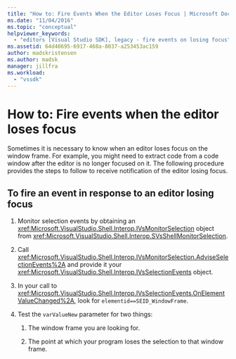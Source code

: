 ```yaml
---
title: "How to: Fire Events When the Editor Loses Focus | Microsoft Docs"
ms.date: "11/04/2016"
ms.topic: "conceptual"
helpviewer_keywords:
  - "editors [Visual Studio SDK], legacy - fire events on losing focus"
ms.assetid: 64d40695-6917-468a-8037-a253453ac159
author: madskristensen
ms.author: madsk
manager: jillfra
ms.workload:
  - "vssdk"
---
```

# How to: Fire events when the editor loses focus
Sometimes it is necessary to know when an editor loses focus on the window frame. For example, you might need to extract code from a code window after the editor is no longer focused on it. The following procedure provides the steps to follow to receive notification of the editor losing focus.

## To fire an event in response to an editor losing focus

1. Monitor selection events by obtaining an <xref:Microsoft.VisualStudio.Shell.Interop.IVsMonitorSelection> object from <xref:Microsoft.VisualStudio.Shell.Interop.SVsShellMonitorSelection>.

2. Call <xref:Microsoft.VisualStudio.Shell.Interop.IVsMonitorSelection.AdviseSelectionEvents%2A> and provide it your <xref:Microsoft.VisualStudio.Shell.Interop.IVsSelectionEvents> object.

3. In your call to <xref:Microsoft.VisualStudio.Shell.Interop.IVsSelectionEvents.OnElementValueChanged%2A>, look for `elementid==SEID_WindowFrame`.

4. Test the `varValueNew` parameter for two things:

    1. The window frame you are looking for.

    2. The point at which your program loses the selection to that window frame.